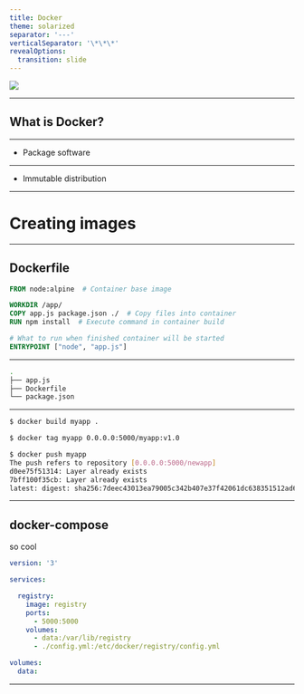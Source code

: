 ```yaml
---
title: Docker
theme: solarized
separator: '---'
verticalSeparator: '\*\*\*'
revealOptions:
  transition: slide
---
```


<img class="plain"  src="https://www.docker.com/sites/default/files/social/docker_facebook_share.png"/>

---

## What is Docker?

***

- Package software

***

- Immutable distribution


---


# Creating images

***

## Dockerfile

```dockerfile
FROM node:alpine  # Container base image

WORKDIR /app/
COPY app.js package.json ./  # Copy files into container
RUN npm install  # Execute command in container build

# What to run when finished container will be started
ENTRYPOINT ["node", "app.js"]
```

***

```sh
.
├── app.js
├── Dockerfile
└── package.json
```

***

```sh
$ docker build myapp .

$ docker tag myapp 0.0.0.0:5000/myapp:v1.0

$ docker push myapp
The push refers to repository [0.0.0.0:5000/newapp]
d0ee75f51314: Layer already exists
7bff100f35cb: Layer already exists
latest: digest: sha256:7deec43013ea79005c342b407e37f42061dc638351512ad6cfec3b754a48a023 size: 739

```

---

## docker-compose

so cool

```yml
version: '3'

services:

  registry:
    image: registry
    ports:
      - 5000:5000
    volumes:
      - data:/var/lib/registry
      - ./config.yml:/etc/docker/registry/config.yml

volumes:
  data:
```

---
